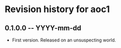 # Revision history for aoc1

## 0.1.0.0  -- YYYY-mm-dd

* First version. Released on an unsuspecting world.
